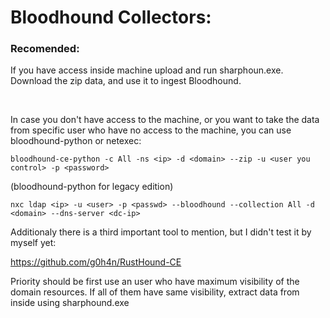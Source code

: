 # Bloodhound Collectors:
### Recomended:
If you have access inside machine upload and run sharphoun.exe. Download the zip data, and use it to ingest Bloodhound.

<br>

In case you don't have access to the machine, or you want to take the data from specific user who have no access to the machine, you can use bloodhound-python or netexec:

`bloodhound-ce-python -c All -ns <ip> -d <domain> --zip -u <user you control> -p <password>`

(bloodhound-python for legacy edition)

`nxc ldap <ip> -u <user> -p <passwd> --bloodhound --collection All -d <domain> --dns-server <dc-ip>`

Additionaly there is a third important tool to mention, but I didn't test it by myself yet:

https://github.com/g0h4n/RustHound-CE

Priority should be first use an user who have maximum visibility of the domain resources. If all of them have same visibility, extract data from inside using sharphound.exe
